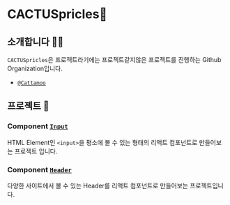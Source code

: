 # CACTUSpricles🌵

<!--
## Hi there 👋

**Here are some ideas to get you started:**

🙋‍♀️ A short introduction - what is your organization all about?
🌈 Contribution guidelines - how can the community get involved?
👩‍💻 Useful resources - where can the community find your docs? Is there anything else the community should know?
🍿 Fun facts - what does your team eat for breakfast?
🧙 Remember, you can do mighty things with the power of [Markdown](https://docs.github.com/github/writing-on-github/getting-started-with-writing-and-formatting-on-github/basic-writing-and-formatting-syntax)
-->


## 소개합니다 🙋‍♀️

`CACTUSpricles`은 프로젝트라기에는 프로젝트같지않은 프로젝트를 진행하는 Github Organization입니다.

- [`@Cattamoo`](https://github.com/cattamoo)

## 프로젝트 📝

### Component [`Input`](https://github.com/cactusprickles/components.input)

HTML Element인 `<input>`을 평소에 볼 수 있는 형태의 리액트 컴포넌트로 만들어보는 프로젝트 입니다.

### Component [`Header`](https://github.com/cactusprickles/components.header)

다양한 사이트에서 볼 수 있는 Header를 리액트 컴포넌트로 만들어보는 프로젝트입니다.

